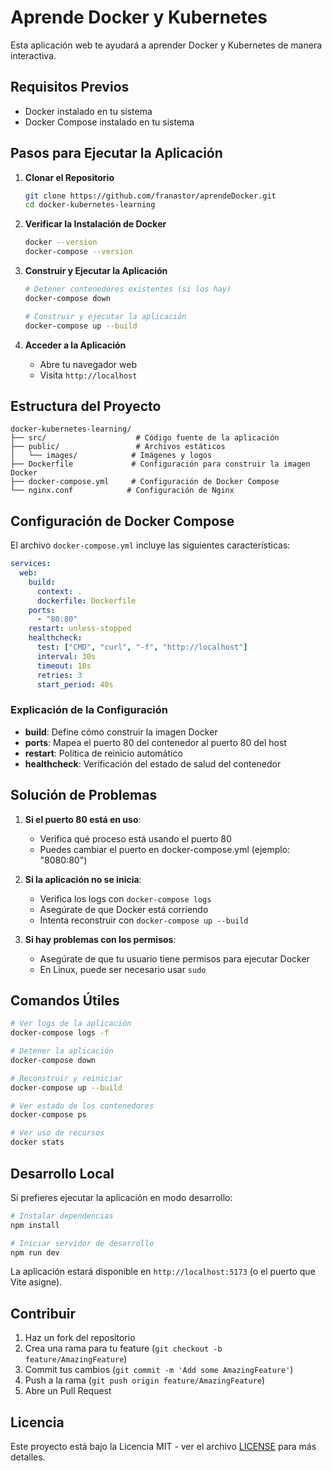 # Aprende Docker y Kubernetes

Esta aplicación web te ayudará a aprender Docker y Kubernetes de manera interactiva.

## Requisitos Previos

- Docker instalado en tu sistema
- Docker Compose instalado en tu sistema

## Pasos para Ejecutar la Aplicación

1. **Clonar el Repositorio**
   ```bash
   git clone https://github.com/franastor/aprendeDocker.git
   cd docker-kubernetes-learning
   ```

2. **Verificar la Instalación de Docker**
   ```bash
   docker --version
   docker-compose --version
   ```

3. **Construir y Ejecutar la Aplicación**
   ```bash
   # Detener contenedores existentes (si los hay)
   docker-compose down

   # Construir y ejecutar la aplicación
   docker-compose up --build
   ```

4. **Acceder a la Aplicación**
   - Abre tu navegador web
   - Visita `http://localhost`

## Estructura del Proyecto

```
docker-kubernetes-learning/
├── src/                    # Código fuente de la aplicación
├── public/                 # Archivos estáticos
│   └── images/            # Imágenes y logos
├── Dockerfile             # Configuración para construir la imagen Docker
├── docker-compose.yml     # Configuración de Docker Compose
└── nginx.conf            # Configuración de Nginx
```

## Configuración de Docker Compose

El archivo `docker-compose.yml` incluye las siguientes características:

```yaml
services:
  web:
    build:
      context: .
      dockerfile: Dockerfile
    ports:
      - "80:80"
    restart: unless-stopped
    healthcheck:
      test: ["CMD", "curl", "-f", "http://localhost"]
      interval: 30s
      timeout: 10s
      retries: 3
      start_period: 40s
```

### Explicación de la Configuración

- **build**: Define cómo construir la imagen Docker
- **ports**: Mapea el puerto 80 del contenedor al puerto 80 del host
- **restart**: Política de reinicio automático
- **healthcheck**: Verificación del estado de salud del contenedor

## Solución de Problemas

1. **Si el puerto 80 está en uso**:
   - Verifica qué proceso está usando el puerto 80
   - Puedes cambiar el puerto en docker-compose.yml (ejemplo: "8080:80")

2. **Si la aplicación no se inicia**:
   - Verifica los logs con `docker-compose logs`
   - Asegúrate de que Docker está corriendo
   - Intenta reconstruir con `docker-compose up --build`

3. **Si hay problemas con los permisos**:
   - Asegúrate de que tu usuario tiene permisos para ejecutar Docker
   - En Linux, puede ser necesario usar `sudo`

## Comandos Útiles

```bash
# Ver logs de la aplicación
docker-compose logs -f

# Detener la aplicación
docker-compose down

# Reconstruir y reiniciar
docker-compose up --build

# Ver estado de los contenedores
docker-compose ps

# Ver uso de recursos
docker stats
```

## Desarrollo Local

Si prefieres ejecutar la aplicación en modo desarrollo:

```bash
# Instalar dependencias
npm install

# Iniciar servidor de desarrollo
npm run dev
```

La aplicación estará disponible en `http://localhost:5173` (o el puerto que Vite asigne).

## Contribuir

1. Haz un fork del repositorio
2. Crea una rama para tu feature (`git checkout -b feature/AmazingFeature`)
3. Commit tus cambios (`git commit -m 'Add some AmazingFeature'`)
4. Push a la rama (`git push origin feature/AmazingFeature`)
5. Abre un Pull Request

## Licencia

Este proyecto está bajo la Licencia MIT - ver el archivo [LICENSE](LICENSE) para más detalles.
